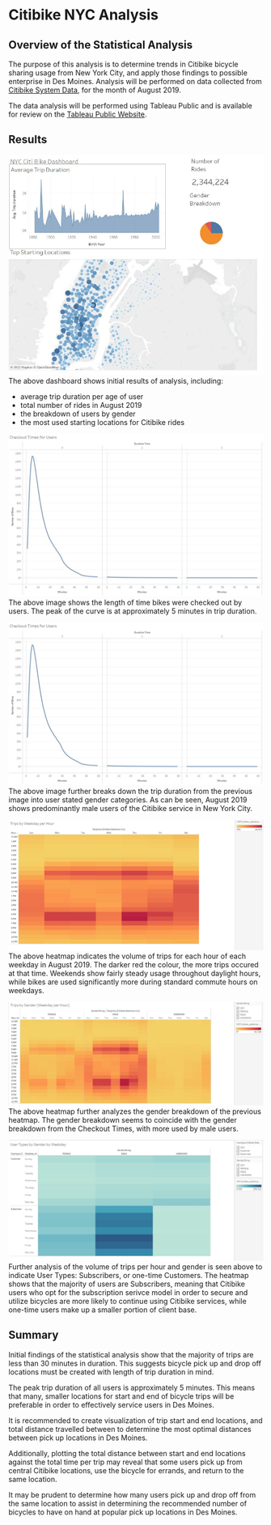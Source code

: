 # Citibike NYC Analysis

## Overview of the Statistical Analysis
The purpose of this analysis is to determine trends in Citibike bicycle sharing usage from New York City, and apply those findings to possible enterprise in Des Moines. Analysis will be performed on data collected from [Citibike System Data](https://ride.citibikenyc.com/system-data), for the month of August 2019. 

The data analysis will be performed using Tableau Public and is available for review on the [Tableau Public Website](https://public.tableau.com/app/profile/jordan.merritt/viz/CitibikeNYCAnalysis-August2019/CitibikeAnalysis?publish=yes).
## Results
![NYC Citibike Dashboard](https://github.com/JorMerr/bikesharing/blob/main/img/NYC-dashboard.JPG)
The above dashboard shows initial results of analysis, including:
- average trip duration per age of user
- total number of rides in August 2019
- the breakdown of users by gender
- the most used starting locations for Citibike rides

![Checkout Times for Users](https://github.com/JorMerr/bikesharing/blob/main/img/checkouttimes.JPG)
The above image shows the length of time bikes were checked out by users. The peak of the curve is at approximately 5 minutes in trip duration.

![Checkout Times for Users by Gender](https://github.com/JorMerr/bikesharing/blob/main/img/checkouttimes.JPG)
The above image further breaks down the trip duration from the previous image into user stated gender categories. As can be seen, August 2019 shows predominantly male users of the Citibike service in New York City.

![Trips per Hour](https://github.com/JorMerr/bikesharing/blob/main/img/tripsperhour.JPG)
The above heatmap indicates the volume of trips for each hour of each weekday in August 2019. The darker red the colour, the more trips occured at that time. Weekends show fairly steady usage throughout daylight hours, while bikes are used significantly more during standard commute hours on weekdays.

![Trips per Hour - Gender](https://github.com/JorMerr/bikesharing/blob/main/img/tripsperhour-gender.JPG)
The above heatmap further analyzes the gender breakdown of the previous heatmap. The gender breakdown seems to coincide with the gender breakdown from the Checkout Times, with more used by male users.

![Trips per Hour - Gender + User Type](https://github.com/JorMerr/bikesharing/blob/main/img/tripsperday-gender-usertype.JPG)
Further analysis of the volume of trips per hour and gender is seen above to indicate User Types: Subscribers, or one-time Customers. The heatmap shows that the majority of users are Subscribers, meaning that Citibike users who opt for the subscription serivce model in order to secure and utilize bicycles are more likely to continue using Citibike services, while one-time users make up a smaller portion of client base.

## Summary
Initial findings of the statistical analysis show that the majority of trips are less than 30 minutes in duration. This suggests bicycle pick up and drop off locations must be created with length of trip duration in mind. 

The peak trip duration of all users is approximately 5 minutes. This means that many, smaller locations for start and end of bicycle trips will be preferable in order to effectively service users in Des Moines. 

It is recommended to create visualization of trip start and end locations, and total distance travelled between to determine the most optimal distances between pick up locations in Des Moines.

Additionally, plotting the total distance between start and end locations against the total time per trip may reveal that some users pick up from central Citibike locations, use the bicycle for errands, and return to the same location. 

It may be prudent to determine how many users pick up and drop off from the same location to assist in determining the recommended number of bicycles to have on hand at popular pick up locations in Des Moines.
